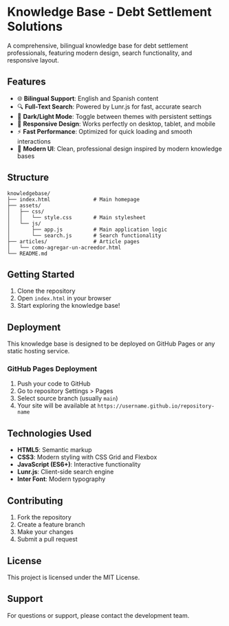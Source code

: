 # Knowledge Base - Debt Settlement Solutions

A comprehensive, bilingual knowledge base for debt settlement professionals, featuring modern design, search functionality, and responsive layout.

## Features

- 🌐 **Bilingual Support**: English and Spanish content
- 🔍 **Full-Text Search**: Powered by Lunr.js for fast, accurate search
- 🌙 **Dark/Light Mode**: Toggle between themes with persistent settings
- 📱 **Responsive Design**: Works perfectly on desktop, tablet, and mobile
- ⚡ **Fast Performance**: Optimized for quick loading and smooth interactions
- 🎨 **Modern UI**: Clean, professional design inspired by modern knowledge bases

## Structure

```
knowledgebase/
├── index.html              # Main homepage
├── assets/
│   ├── css/
│   │   └── style.css       # Main stylesheet
│   └── js/
│       ├── app.js          # Main application logic
│       └── search.js       # Search functionality
├── articles/               # Article pages
│   └── como-agregar-un-acreedor.html
└── README.md
```

## Getting Started

1. Clone the repository
2. Open `index.html` in your browser
3. Start exploring the knowledge base!

## Deployment

This knowledge base is designed to be deployed on GitHub Pages or any static hosting service.

### GitHub Pages Deployment

1. Push your code to GitHub
2. Go to repository Settings > Pages
3. Select source branch (usually `main`)
4. Your site will be available at `https://username.github.io/repository-name`

## Technologies Used

- **HTML5**: Semantic markup
- **CSS3**: Modern styling with CSS Grid and Flexbox
- **JavaScript (ES6+)**: Interactive functionality
- **Lunr.js**: Client-side search engine
- **Inter Font**: Modern typography

## Contributing

1. Fork the repository
2. Create a feature branch
3. Make your changes
4. Submit a pull request

## License

This project is licensed under the MIT License.

## Support

For questions or support, please contact the development team. 